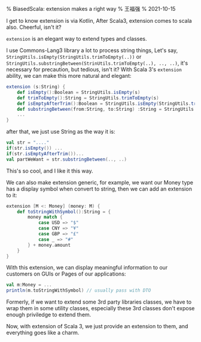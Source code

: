 % BiasedScala: extension makes a right way
% 王福强
% 2021-10-15


I get to know extension is via Kotlin, After Scala3, extension comes to scala also. Cheerful, isn't it?

`extension` is an elegant way to extend types and classes. 

I use Commons-Lang3 library a lot to process string things, Let's say, `StringUtils.isEmpty(StringUtils.trimToEmpty(..))` or `StringUtils.substringBetween(StrinUtils.trimToEmpty(..), .., ..)`, it's necessary for precaution, but tedious, isn't it?  With Scala 3's `extension` ability, we can make this more natural and elegant:

```scala
extension (s:String) {
    def isEmpty():Boolean = StringUtils.isEmpty(s)
    def trimToEmpty():String = StringUtils.trimToEmpty(s)
    def isEmptyAfterTrim():Boolean = StringUtils.isEmpty(StringUtils.trimToEmpty(s))
    def substringBetween(from:String, to:String) :String = StringUtils.substringBetween(s, from, to)
    ...
}
```

after that, we just use String as the way it is: 

```scala
val str = "...."
if(str.isEmpty()) ...
if(str.isEmptyAfterTrim())...
val partWeWant = str.substringBetween(.., ..)
```

This's so cool, and I like it this way.

We can also make extension generic, for example, we want our Money type has a display symbol when convert to string, then we can add an extension to it:

```scala
extension [M <: Money] (money: M) {
    def toStringWithSymbol():String = {
        money match {
            case USD => "$"
            case CNY => "¥"
            case GBP => "£"
            case _ => "#"
        } + money.amount
    }
}
```

With this extension, we can display meaningful information to our customers on GUIs or Pages of our applications: 

```scala
val m:Money = ...
println(m.toStringWithSymbol) // usually pass with DTO
```

Formerly, if we want to extend some 3rd party libraries classes, we have to wrap them in some utility classes, especially these 3rd classes don't expose enough priviledge to extend them. 

Now, with extension of Scala 3, we just provide an extension to them, and everything goes like a charm.


